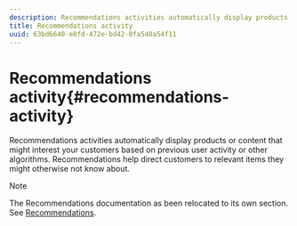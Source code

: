 ```yaml
---
description: Recommendations activities automatically display products or content that might interest your customers based on previous user activity or other algorithms. Recommendations help direct customers to relevant items they might otherwise not know about.
title: Recommendations activity
uuid: 63bd6640-e8fd-472e-bd42-0fa540a54f11
---
```


# Recommendations activity{#recommendations-activity}

Recommendations activities automatically display products or content that might interest your customers based on previous user activity or other algorithms. Recommendations help direct customers to relevant items they might otherwise not know about.

>[!NOTE]
>
>The Recommendations documentation as been relocated to its own section. See [Recommendations](../c-recommendations/recommendations.md#concept_7556C8A4543942F2A77B13A29339C0C0).

